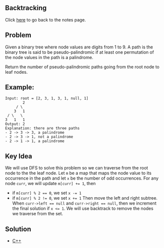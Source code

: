 ## Backtracking
Click [here](../notes.md) to go back to the notes page.

## Problem
Given a binary tree where node values are digits from 1 to 9. A path is the binary tree is said to be pseudo-palindromic if at least one permutation of the node values in the path is a palindrome.

Return the number of pseudo-palindromic paths going from the root node to leaf nodes.

## Example:
```
Input: root = [2, 3, 1, 3, 1, null, 1]
		2
	 / \
	3   1
 / \   \ 
3   1   1
Output: 2
Explanation: there are three paths
- 2 -> 3 -> 3, a palindrome
- 2 -> 3 -> 1, not a palindrome
- 2 -> 1 -> 1, a palindrome
```

## Key Idea
We will use DFS to solve this problem so we can traverse from the root node to the the leaf node. Let `m` be a map that maps the node value to its occurrence in the path and let `x` be the number of odd occurrences. For any node `curr`, we will update `m[curr] += 1`, then
- if `m[curr] % 2 == 0`, we set `x -= 1`
- if `m[curr] % 2 != 0`, we set `x += 1`
Then move the left and right subtree. When `curr->left == null` and `curr->right == null`, then we increment the final solution if `x <= 1`. We will use backtrack to remove the nodes we traverse from the set.

## Solution
- [C++](./solution.cpp)